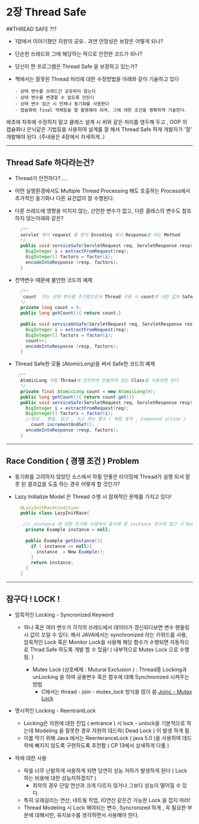 # 2장 Thread Safe 

##THREAD SAFE ?!?

* 1장에서 이야기했던 자원의 공유.. 과연 안정성은 보장은 어떻게 되나? 

* 단순한 쓰레드와 그에 해당하는 락으로 안전한 코드가 되나?

* 당신이 짠  프로그램은 Thread Safe 을 보장하고 있는가?

* 책에서는 잘못된 Thread 처리에 대한 수정방법을 아래와 같이 기술하고 있다

  ```
  - 상태 변수를 쓰레드간 공유하지 않는다
  - 상태 변수를 변경할 수 없도록 만든다
  - 상태 변수 접근 시 언제나 동기화를 사용한다
  - 캡슐화와 final 객체등을 잘 활용해야 되며, 그에 대한 조건을 명확하게 기술한다.
  ```


애초에 차후에 수정하지 말고 클래스 설계 시 위와 같은 처리를 염두해 두고 , OOP 의 캡슐화나 은닉같은 기법등을 사용하여 설계를 잘 해서 Thread Safe 하게 개발자가 '잘' 개발해야 된다. (주내용은 4장에서 자세하게..)

------

## Thread Safe 하다라는건?

- Thread가 안전하다?.....

- 어떤 실행환경에서도 Multiple Thread Processing 해도 호출하는 Process에서 추가적인 동기화나 다른 요건없이 잘 수행된다.

- 다른 쓰레드에 영향을 미치지 않는, 선언한 변수가 없고, 다른 클래스의 변수도 참조 하지 않는아래와 같은?

  ```java
    /**
    servlet 에서 request 를 받아 Encoding 해서 Response를 하는 Method 
    */
    public void serviceSafe(ServletRequest req, ServletResponse resp){
      BigInteger i = extractFromRequest(req);
      BigInteger[] factors = factor(i);
      encodeIntoResponse (resp, factors);
    }
  ```

- 전역변수 때문에 불안한 코드의 예제

  ```java
    /**
    'count' 라는 상태 변수를 추가함으로서 Thread 구동 시 count에 대한 값의 Safe를 보장할 수 없다.
    */
    private long count = 0;
    public long getCount(){ return count;}
    
    public void serviceUnSafe(ServletRequest req, ServletResponse resp){
      BigInteger i = extractFromRequest(req);
      BigInteger[] factors = factor(i);
      count++;
      encodeIntoResponse (resp, factors);
    }
  ```

- Thread Safe한 모듈 (AtomicLong)을 써서 Safe한 코드의 예제

  ```java
   /**
    AtomicLong 처럼 Thread에 안전하게 만들어져 있는 Class를 사용하면 된다.
    */
    private final AtomicLong count = new AtomicLong(0);
    public long getCount(){ return count.get()}
    public void serviceSafe(ServletRequest req, ServletResponse resp){
      BigInteger i = extractFromRequest(req);
      BigInteger[] factors = factor(i);
      //점검 , 행동, 읽고 , 쓰고 하는 함수 ( 복합 동작 , Compound action )
     	count.incrementAndGet();
      encodeIntoResponse (resp, factors);
    }
  ```

---

## Race Condition ( 경쟁 조건 ) Problem

* 동기화를 고려하지 않았던 소스에서 하필 안좋은 타이밍에 Thread가 실행 되서 잘못 된 결과값을 도출 하는 경우 어떻게 할 것인가? 

* Lazy Initialize Model 은 Thread 수행 시 잠재적인 문제를 가지고 있다!

  ```java
    @LazyInitRaceCondition
    public class LazyInitRace{
     
     /// instance 에 대한 초기화 시점에서 동시에 한 instance 변수에 접근 시 Race Condition 발생 가능
      private Example instance = null;
      
      public Example getInstance(){
        if ( instance == null){
          instance  = New Example();
        }
        return instance;
      } 
    }
  ```

---

## 잠구다 ! LOCK !

*   암묵적인 Locking - Syncronized Keyword

    * 하나 혹은 여러 변수가 각각의 쓰레드에서 데이터가 갱신되다보면 변수 핸들링 시 값이 꼬일 수 있다. 해서 JAVA에서는 synchronized 라는 키워드를 사용, 암묵적인 Lock 혹은 Monitor Lock을 사용해 해당 함수가 수행되면 자동적으로 Thrad Safe 하도록 개발 할 수 있음! ( 내부적으로 Mutex Lock 으로 수행됨. )

      * Mutex Lock (상호배제 : Mutural Exclusion ) : Thread중 Locking과 unLocking 을 하여 공용변수 혹은 함수에 대해 Synchronized 시켜주는 방법 
        * C에서는 thread - join - mutex_lock 방식을 많이 씀 [Joinc - Mutex Lock](http://www.joinc.co.kr/w/Site/Thread/Beginning/Mutex)

*   명시적인 Locking - ReentrantLock

    * Locking은 자원에 대한 진입 ( entrance ) 시 lock - unlock을 기본적으로 하는데 Modeling 을 잘못한 경우 자원의 데드락( Dead Lock ) 이 발생 하게 됨
    * 이를 막기 위해 Java 에서는 ReenteranceLock ( java 5.0 )을 사용하여 데드락에 빠지지 않도록 구현하도록 추천함 ( CP 13에서 상세하게 다룸 )

*   락에 대한 사용

    * 락을 너무 난발하게 사용하게 되면 당연히 성능 저하가 발생하게 된다 ( Lock 하는 비용에 대한 성능저하겠지? )
      * 최악의 경우 단일 연산과 크게 다르지 않거나 그보다 성능이 떨어질 수 있다.
    * 특히 오래걸리는 연산, 네트웤 작업, IO연산 같은건 가능한 Lock 을 잡지 마라!
    * Thread Modeling 시 Lock 해야되는 변수, Syncronized 하게 ,  꼭 필요한 부분에 대해서만, 유지보수를 생각하면서 사용해야 한다.

    ​
